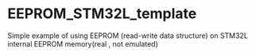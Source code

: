 # EEPROM_STM32L_template
 Simple example of using EEPROM (read-write data structure) on STM32L internal EEPROM memory(real , not emulated)
